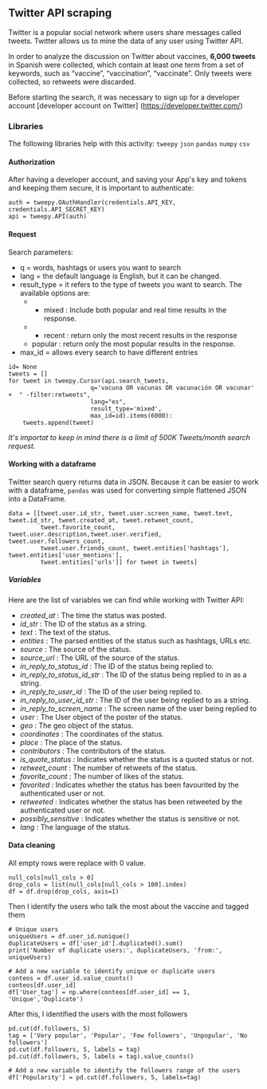 ## **Twitter API scraping**

Twitter is a popular social network where users share messages called tweets. Twitter allows us to mine the data of any user using Twitter API.

In order to analyze the discussion on Twitter about vaccines, **6,000 tweets** in Spanish were collected, which contain at least one term from a set of keywords, such as “vaccine”, “vaccination”, “vaccinate”. Only tweets were collected, so retweets were discarded.

Before starting the search, it was necessary to sign up for a developer account [developer account on Twitter] (https://developer.twitter.com/)

### Libraries
The following libraries help with this activity: 
`tweepy`
`json`
`pandas`
`numpy`
`csv`

#### Authorization 
After having a developer account, and saving your App's key and tokens and keeping them secure, it is important to authenticate: 

```
auth = tweepy.OAuthHandler(credentials.API_KEY, credentials.API_SECRET_KEY)
api = tweepy.API(auth)
```

#### Request
Search parameters: 
- q = words, hashtags or users you want to search
- lang = the default language is English, but it can be changed. 
- result_type = it refers to the type of tweets you want to search. The available options are: 
   - - mixed : Include both popular and real time results in the response.
   - - recent : return only the most recent results in the response
   - popular : return only the most popular results in the response.
- max_id = allows every search to have different entries

```
id= None 
tweets = []
for tweet in tweepy.Cursor(api.search_tweets,
                       q='vacuna OR vacunas OR vacunación OR vacunar' +  " -filter:retweets",
                       lang="es",
                       result_type='mixed',   
                       max_id=id).items(6000): 
    tweets.append(tweet)
```

*It's importat to keep in mind there is a limit of 500K Tweets/month search request.*

#### Working with a dataframe ### 
Twitter search query returns data in JSON. Because it can be easier to work with a dataframe, `pandas` was used  for converting simple flattened JSON into a DataFrame.

```
data = [[tweet.user.id_str, tweet.user.screen_name, tweet.text, tweet.id_str, tweet.created_at, tweet.retweet_count,
         tweet.favorite_count, tweet.user.description,tweet.user.verified, tweet.user.followers_count, 
         tweet.user.friends_count, tweet.entities['hashtags'], tweet.entities['user_mentions'], 
         tweet.entities['urls']] for tweet in tweets]

```
##### Variables 
Here are the list of variables we can find while working with Twitter API: 

- *created_at* : The time the status was posted.
- *id_str* : The ID of the status as a string.
- *text* : The text of the status.
- *entities* : The parsed entities of the status such as hashtags, URLs etc.
- *source* : The source of the status.
- *source_url* : The URL of the source of the status.
- *in_reply_to_status_id* : The ID of the status being replied to.
- *in_reply_to_status_id_str* : The ID of the status being replied to in as a string.
- *in_reply_to_user_id* : The ID of the user being replied to.
- *in_reply_to_user_id_str* : The ID of the user being replied to as a string.
- *in_reply_to_screen_name* : The screen name of the user being replied to
- *user* : The User object of the poster of the status.
- *geo* : The geo object of the status.
- *coordinates* : The coordinates of the status.
- *place* : The place of the status.
- *contributors* : The contributors of the status.
- *is_quote_status* : Indicates whether the status is a quoted status or not.
- *retweet_count* : The number of retweets of the status.
- *favorite_count* : The number of likes of the status.
- *favorited* : Indicates whether the status has been favourited by the authenticated user or not.
- *retweeted* : Indicates whether the status has been retweeted by the authenticated user or not.
- *possibly_sensitive* : Indicates whether the status is sensitive or not.
- *lang* : The language of the status.

#### Data cleaning
All empty rows were replace with 0 value. 

```
null_cols[null_cols > 0]
drop_cols = list(null_cols[null_cols > 100].index)
df = df.drop(drop_cols, axis=1)
```

Then I identify the users who talk the most about the vaccine and tagged them 

```
# Unique users
uniqueUsers = df.user_id.nunique() 
duplicateUsers = df['user_id'].duplicated().sum() 
print('Number of duplicate users:', duplicateUsers, 'from:', uniqueUsers)

# Add a new variable to identify unique or duplicate users
conteos = df.user_id.value_counts()
conteos[df.user_id]
df['User_tag'] = np.where(conteos[df.user_id] == 1, 'Unique','Duplicate')
```

After this, I identified the users with the most followers 
```
pd.cut(df.followers, 5)
tag = ['Very popular', 'Popular', 'Few followers', 'Unpopular', 'No followers'] 
pd.cut(df.followers, 5, labels = tag) 
pd.cut(df.followers, 5, labels = tag).value_counts()

# Add a new variable to identify the followers range of the users
df['Popularity'] = pd.cut(df.followers, 5, labels=tag)
```
